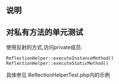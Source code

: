 说明
--
## 对私有方法的单元测试
使用反射的方式,访问private成员:
```shell
ReflectionHelper::executeInstanceMethod()
ReflectionHelper::executeStaticMethod()
```
具体参见 ReflectionHelperTest.php内的示例
